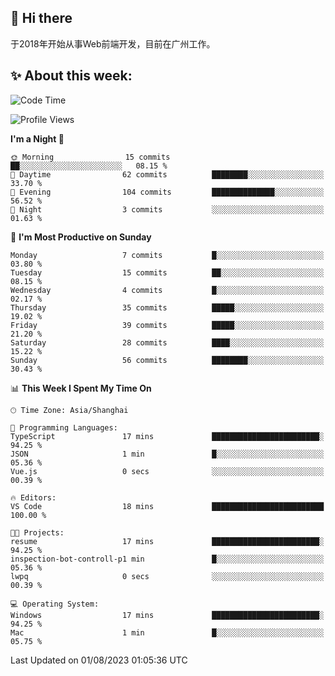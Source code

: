 ## 👋 Hi there

于2018年开始从事Web前端开发，目前在广州工作。

<!--![](https://github-readme-stats.vercel.app/api?username=fxpixels&theme=graywhite&hide_border=true)
![](https://github-readme-stats.vercel.app/api/top-langs/?username=fxpixels&hide_border=true&layout=compact)
-->
<!--
<img src="https://github-readme-stats.vercel.app/api?username=fxpixels&theme=graywhite&hide_border=true" width="500" alt=""/>
<img src="https://github-readme-stats.vercel.app/api/top-langs/?username=fxpixels&hide_border=true&layout=compact" width="300" alt=""/>
-->
## ✨ About this week:
<!--START_SECTION:waka-->
![Code Time](http://img.shields.io/badge/Code%20Time-3%2C516%20hrs%2012%20mins-blue)

![Profile Views](http://img.shields.io/badge/Profile%20Views-53-blue)

**I'm a Night 🦉** 

```text
🌞 Morning                15 commits          ██░░░░░░░░░░░░░░░░░░░░░░░   08.15 % 
🌆 Daytime                62 commits          ████████░░░░░░░░░░░░░░░░░   33.70 % 
🌃 Evening                104 commits         ██████████████░░░░░░░░░░░   56.52 % 
🌙 Night                  3 commits           ░░░░░░░░░░░░░░░░░░░░░░░░░   01.63 % 
```
📅 **I'm Most Productive on Sunday** 

```text
Monday                   7 commits           █░░░░░░░░░░░░░░░░░░░░░░░░   03.80 % 
Tuesday                  15 commits          ██░░░░░░░░░░░░░░░░░░░░░░░   08.15 % 
Wednesday                4 commits           █░░░░░░░░░░░░░░░░░░░░░░░░   02.17 % 
Thursday                 35 commits          █████░░░░░░░░░░░░░░░░░░░░   19.02 % 
Friday                   39 commits          █████░░░░░░░░░░░░░░░░░░░░   21.20 % 
Saturday                 28 commits          ████░░░░░░░░░░░░░░░░░░░░░   15.22 % 
Sunday                   56 commits          ████████░░░░░░░░░░░░░░░░░   30.43 % 
```


📊 **This Week I Spent My Time On** 

```text
🕑︎ Time Zone: Asia/Shanghai

💬 Programming Languages: 
TypeScript               17 mins             ████████████████████████░   94.25 % 
JSON                     1 min               █░░░░░░░░░░░░░░░░░░░░░░░░   05.36 % 
Vue.js                   0 secs              ░░░░░░░░░░░░░░░░░░░░░░░░░   00.39 % 

🔥 Editors: 
VS Code                  18 mins             █████████████████████████   100.00 % 

🐱‍💻 Projects: 
resume                   17 mins             ████████████████████████░   94.25 % 
inspection-bot-controll-p1 min               █░░░░░░░░░░░░░░░░░░░░░░░░   05.36 % 
lwpq                     0 secs              ░░░░░░░░░░░░░░░░░░░░░░░░░   00.39 % 

💻 Operating System: 
Windows                  17 mins             ████████████████████████░   94.25 % 
Mac                      1 min               █░░░░░░░░░░░░░░░░░░░░░░░░   05.75 % 
```


 Last Updated on 01/08/2023 01:05:36 UTC
<!--END_SECTION:waka-->

<!-- ![Visitor Badge](https://visitor-badge.laobi.icu/badge?page_id=fxpixels) -->

<!--
**FxPixels/FxPixels** is a ✨ _special_ ✨ repository because its `README.md` (this file) appears on your GitHub profile.

Here are some ideas to get you started:

- 🔭 I’m currently working on ...
- 🌱 I’m currently learning ...
- 👯 I’m looking to collaborate on ...
- 🤔 I’m looking for help with ...
- 💬 Ask me about ...
- 📫 How to reach me: ...
- 😄 Pronouns: ...
- ⚡ Fun fact: ...
-->
